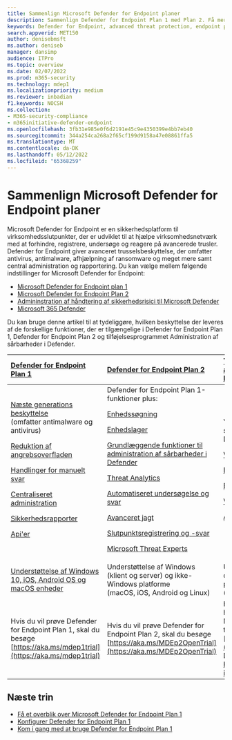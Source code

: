 ```yaml
---
title: Sammenlign Microsoft Defender for Endpoint planer
description: Sammenlign Defender for Endpoint Plan 1 med Plan 2. Få mere at vide om forskellene mellem planerne, og vælg den plan, der passer til din organisations behov.
keywords: Defender for Endpoint, advanced threat protection, endpoint protection
search.appverid: MET150
author: denisebmsft
ms.author: deniseb
manager: dansimp
audience: ITPro
ms.topic: overview
ms.date: 02/07/2022
ms.prod: m365-security
ms.technology: mdep1
ms.localizationpriority: medium
ms.reviewer: inbadian
f1.keywords: NOCSH
ms.collection:
- M365-security-compliance
- m365initiative-defender-endpoint
ms.openlocfilehash: 3fb31e985e0f6d2191e45c9e4350399e4bb7eb40
ms.sourcegitcommit: 344a254ca268a2f65cf199d9158a47e08861ffa5
ms.translationtype: MT
ms.contentlocale: da-DK
ms.lasthandoff: 05/12/2022
ms.locfileid: "65368259"
---
```

# <a name="compare-microsoft-defender-for-endpoint-plans"></a>Sammenlign Microsoft Defender for Endpoint planer

Microsoft Defender for Endpoint er en sikkerhedsplatform til virksomhedsslutpunkter, der er udviklet til at hjælpe virksomhedsnetværk med at forhindre, registrere, undersøge og reagere på avancerede trusler. Defender for Endpoint giver avanceret trusselsbeskyttelse, der omfatter antivirus, antimalware, afhjælpning af ransomware og meget mere samt central administration og rapportering. Du kan vælge mellem følgende indstillinger for Microsoft Defender for Endpoint:

- [Microsoft Defender for Endpoint plan 1](https://go.microsoft.com/fwlink/p/?linkid=2154037)
- [Microsoft Defender for Endpoint Plan 2](https://go.microsoft.com/fwlink/p/?linkid=2154037)
- [Admininstration af håndtering af sikkerhedsrisici til Microsoft Defender](../defender-vulnerability-management/index.yml)
- [Microsoft 365 Defender](https://go.microsoft.com/fwlink/?linkid=2118804)

Du kan bruge denne artikel til at tydeliggøre, hvilken beskyttelse der leveres af de forskellige funktioner, der er tilgængelige i Defender for Endpoint Plan 1, Defender for Endpoint Plan 2 og tilføjelsesprogrammet Administration af sårbarheder i Defender.

| [Defender for Endpoint Plan 1](defender-endpoint-plan-1.md) | [Defender for Endpoint Plan 2](microsoft-defender-endpoint.md) | [Tilføjelsesprogram til administration af sårbarheder i Defender](../defender-vulnerability-management/defender-vulnerability-management-capabilities.md)|
|:---|:---|:---|
| [Næste generations beskyttelse](defender-endpoint-plan-1.md#next-generation-protection) <br/>(omfatter antimalware og antivirus) <p> [Reduktion af angrebsoverfladen](defender-endpoint-plan-1.md#attack-surface-reduction) <p> [Handlinger for manuelt svar](defender-endpoint-plan-1.md#manual-response-actions) <p> [Centraliseret administration](defender-endpoint-plan-1.md#centralized-management) <p>[Sikkerhedsrapporter](defender-endpoint-plan-1.md#reporting) <p>[Api'er](defender-endpoint-plan-1.md#apis) | Defender for Endpoint Plan 1-funktioner plus: <p> <p> [Enhedssøgning](device-discovery.md) <p> [Enhedslager](machines-view-overview.md) <p> [Grundlæggende funktioner til administration af sårbarheder i Defender](../defender-vulnerability-management/defender-vulnerability-management-capabilities.md) <p> [Threat Analytics](threat-analytics.md) <p> [Automatiseret undersøgelse og svar](automated-investigations.md) <p> [Avanceret jagt](advanced-hunting-overview.md) <p> [Slutpunktsregistrering og -svar](overview-endpoint-detection-response.md) <p> [Microsoft Threat Experts](microsoft-threat-experts.md) | Yderligere administration af sårbarheder i Defender for Defender for Endpoint Plan 2: <p> [Vurdering af sikkerhedsgrundlinjer](../defender-vulnerability-management/tvm-security-baselines.md) <p> [Bloker sårbare programmer](../defender-vulnerability-management/tvm-block-vuln-apps.md) <p> [Browserudvidelser](../defender-vulnerability-management/tvm-browser-extensions.md) <p> [Vurdering af digitalt certifikat](../defender-vulnerability-management/tvm-certificate-inventory.md) <p> [Analyse af netværksshare](../defender-vulnerability-management/tvm-network-share-assessment.md)|
| [Understøttelse af Windows 10, iOS, Android OS og macOS enheder](defender-endpoint-plan-1.md#cross-platform-support) | Understøttelse af Windows (klient og server) og ikke-Windows platforme<br/> (macOS, iOS, Android og Linux) | Understøttelse af Windows (klient og server) og ikke-Windows platforme<br/> (macOS, iOS, Android og Linux) |
| Hvis du vil prøve Defender for Endpoint Plan 1, skal du besøge [https://aka.ms/mdep1trial](https://aka.ms/mdep1trial) | Hvis du vil prøve Defender for Endpoint Plan 2, skal du besøge [https://aka.ms/MDEp2OpenTrial](https://aka.ms/MDEp2OpenTrial) | Hvis du vil prøve Admininstration af håndtering af sikkerhedsrisici til Microsoft Defender tilføjelsesprogram, skal du besøge [https://aka.ms/AddonPreviewTrial](https://aka.ms/AddonPreviewTrial). Du kan få flere oplysninger under [Hent administration af sårbarheder i Defender](../defender-vulnerability-management/get-defender-vulnerability-management.md).

## <a name="next-steps"></a>Næste trin

- [Få et overblik over Microsoft Defender for Endpoint Plan 1](defender-endpoint-plan-1.md)
- [Konfigurer Defender for Endpoint Plan 1](mde-p1-setup-configuration.md)
- [Kom i gang med at bruge Defender for Endpoint Plan 1](mde-plan1-getting-started.md)
